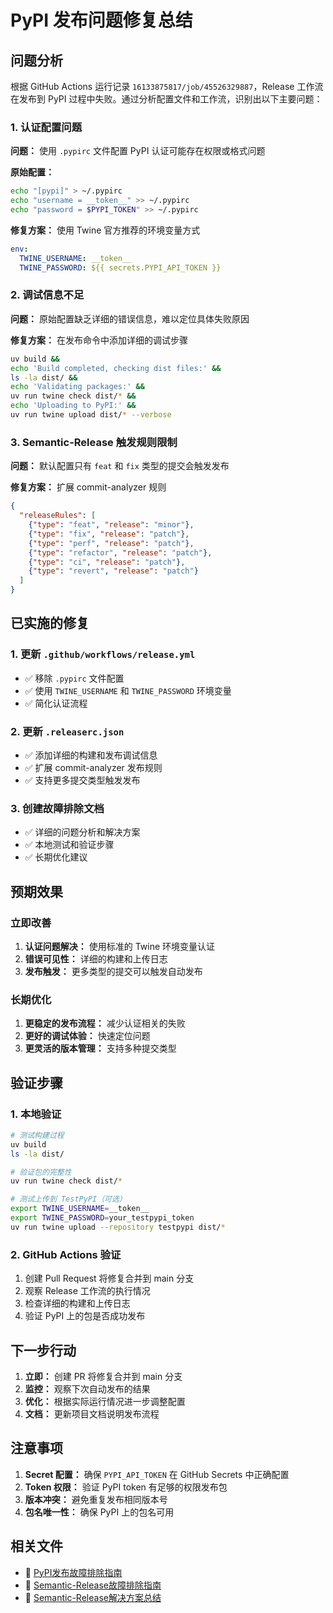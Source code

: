 # PyPI 发布问题修复总结

## 问题分析

根据 GitHub Actions 运行记录 `16133875817/job/45526329887`，Release 工作流在发布到 PyPI 过程中失败。通过分析配置文件和工作流，识别出以下主要问题：

### 1. 认证配置问题

**问题：** 使用 `.pypirc` 文件配置 PyPI 认证可能存在权限或格式问题

**原始配置：**
```bash
echo "[pypi]" > ~/.pypirc
echo "username = __token__" >> ~/.pypirc
echo "password = $PYPI_TOKEN" >> ~/.pypirc
```

**修复方案：** 使用 Twine 官方推荐的环境变量方式
```yaml
env:
  TWINE_USERNAME: __token__
  TWINE_PASSWORD: ${{ secrets.PYPI_API_TOKEN }}
```

### 2. 调试信息不足

**问题：** 原始配置缺乏详细的错误信息，难以定位具体失败原因

**修复方案：** 在发布命令中添加详细的调试步骤
```bash
uv build && 
echo 'Build completed, checking dist files:' && 
ls -la dist/ && 
echo 'Validating packages:' && 
uv run twine check dist/* && 
echo 'Uploading to PyPI:' && 
uv run twine upload dist/* --verbose
```

### 3. Semantic-Release 触发规则限制

**问题：** 默认配置只有 `feat` 和 `fix` 类型的提交会触发发布

**修复方案：** 扩展 commit-analyzer 规则
```json
{
  "releaseRules": [
    {"type": "feat", "release": "minor"},
    {"type": "fix", "release": "patch"},
    {"type": "perf", "release": "patch"},
    {"type": "refactor", "release": "patch"},
    {"type": "ci", "release": "patch"},
    {"type": "revert", "release": "patch"}
  ]
}
```

## 已实施的修复

### 1. 更新 `.github/workflows/release.yml`

- ✅ 移除 `.pypirc` 文件配置
- ✅ 使用 `TWINE_USERNAME` 和 `TWINE_PASSWORD` 环境变量
- ✅ 简化认证流程

### 2. 更新 `.releaserc.json`

- ✅ 添加详细的构建和发布调试信息
- ✅ 扩展 commit-analyzer 发布规则
- ✅ 支持更多提交类型触发发布

### 3. 创建故障排除文档

- ✅ 详细的问题分析和解决方案
- ✅ 本地测试和验证步骤
- ✅ 长期优化建议

## 预期效果

### 立即改善

1. **认证问题解决：** 使用标准的 Twine 环境变量认证
2. **错误可见性：** 详细的构建和上传日志
3. **发布触发：** 更多类型的提交可以触发自动发布

### 长期优化

1. **更稳定的发布流程：** 减少认证相关的失败
2. **更好的调试体验：** 快速定位问题
3. **更灵活的版本管理：** 支持多种提交类型

## 验证步骤

### 1. 本地验证

```bash
# 测试构建过程
uv build
ls -la dist/

# 验证包的完整性
uv run twine check dist/*

# 测试上传到 TestPyPI（可选）
export TWINE_USERNAME=__token__
export TWINE_PASSWORD=your_testpypi_token
uv run twine upload --repository testpypi dist/*
```

### 2. GitHub Actions 验证

1. 创建 Pull Request 将修复合并到 main 分支
2. 观察 Release 工作流的执行情况
3. 检查详细的构建和上传日志
4. 验证 PyPI 上的包是否成功发布

## 下一步行动

1. **立即：** 创建 PR 将修复合并到 main 分支
2. **监控：** 观察下次自动发布的结果
3. **优化：** 根据实际运行情况进一步调整配置
4. **文档：** 更新项目文档说明发布流程

## 注意事项

1. **Secret 配置：** 确保 `PYPI_API_TOKEN` 在 GitHub Secrets 中正确配置
2. **Token 权限：** 验证 PyPI token 有足够的权限发布包
3. **版本冲突：** 避免重复发布相同版本号
4. **包名唯一性：** 确保 PyPI 上的包名可用

## 相关文件

- 📄 [PyPI发布故障排除指南](./PYPI_RELEASE_TROUBLESHOOTING.md)
- 📄 [Semantic-Release故障排除指南](./SEMANTIC_RELEASE_TROUBLESHOOTING.md)
- 📄 [Semantic-Release解决方案总结](./SEMANTIC_RELEASE_SOLUTION_SUMMARY.md)